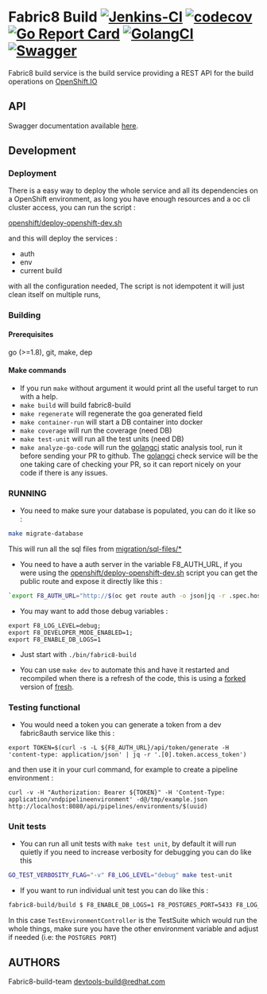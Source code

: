 # Fabric8 Build [![Jenkins-CI](https://ci.centos.org/buildStatus/icon?job=devtools-fabric8-build-fabric8-push-build-master)](https://ci.centos.org/job/devtools-fabric8-build-fabric8-push-build-master/lastBuild/console) [![codecov](https://codecov.io/gh/fabric8-services/fabric8-build/branch/master/graph/badge.svg)](https://codecov.io/gh/fabric8-services/fabric8-build) [![Go Report Card](https://goreportcard.com/badge/github.com/fabric8-services/fabric8-build)](https://goreportcard.com/report/github.com/fabric8-services/fabric8-build) [![GolangCI](https://golangci.com/badges/github.com/fabric8-services/fabric8-build.svg)](https://golangci.com/r/github.com/fabric8-services/fabric8-build) [![Swagger](https://godoc.org/github.com/fabric8-services/fabric8-build/design?status.svg)](http://swagger.goa.design/?url=github.com%2Ffabric8-services%2Ffabric8-build%2Fdesign)

Fabric8 build service is the build service providing a REST API for the build operations on [OpenShift.IO](https://openshift.io)

API
---

Swagger documentation available [here](http://swagger.goa.design/?url=github.com%2Ffabric8-services%2Ffabric8-build%2Fdesign#/).

Development
-----------

### Deployment

There is a easy way to deploy the whole service and all its dependencies on a OpenShift environment, as long you have enough resources and a oc cli cluster access, you can run the script :

[openshift/deploy-openshift-dev.sh](openshift/deploy-openshift-dev.sh)

and this will deploy the services :

* auth
* env
* current build

with all the configuration needed,
The script is not idempotent it will just clean itself on multiple runs,


### Building

#### Prerequisites

go (>=1.8), git, make, dep

#### Make commands

* If you run `make` without argument it would print all the useful target to run with a help.
* `make build` will build fabric8-build
* `make regenerate` will regenerate the goa generated field
* `make container-run` will start a DB container into docker
* `make coverage` will run the coverage (need DB)
* `make test-unit` will run all the test units  (need DB)
* `make analyze-go-code` will run the [golangci](https://github.com/golangci/golangci-lint) static analysis tool, run it before sending your PR to github. The [golangci](https://golangci.com/r/github.com/fabric8-services/fabric8-build) check service will be the one taking care of checking your PR, so it can report nicely on your code if there is any issues.

### RUNNING

* You need to make sure your database is populated, you can do it like so :

```bash
make migrate-database
```

This will run all the sql files from [migration/sql-files/*](migration/sql-files/)

* You need to have a auth server in the variable F8_AUTH_URL, if you were using the [openshift/deploy-openshift-dev.sh](openshift/deploy-openshift-dev.sh) script you can get the public route and expose it directly like this :

```bash
`export F8_AUTH_URL="http://$(oc get route auth -o json|jq -r .spec.host)"`
```

* You may want to add those debug variables :

```shell
export F8_LOG_LEVEL=debug;
export F8_DEVELOPER_MODE_ENABLED=1;
export F8_ENABLE_DB_LOGS=1
```

* Just start with `./bin/fabric8-build`

* You can use `make dev` to automate this and have it restarted and recompiled when there is a refresh of the code, this is using a [forked](https://github.com/chmouel/fresh/) version of [fresh](https://github.com/pilu/fresh/).

### Testing functional

* You would need a token you can generate a token from a dev fabric8auth service like this :

```shell
export TOKEN=$(curl -s -L ${F8_AUTH_URL}/api/token/generate -H 'content-type: application/json' | jq -r '.[0].token.access_token')
```

and then use it in your curl command, for example to create a pipeline environment :

```shell
curl -v -H "Authorization: Bearer ${TOKEN}" -H 'Content-Type: application/vndpipelineenvironment' -d@/tmp/example.json http://localhost:8080/api/pipelines/environments/$(uuid)
```

### Unit tests

* You can run all unit tests with `make test unit`, by default it will run quietly if you need to increase verbosity for debugging you can do like this

```bash
GO_TEST_VERBOSITY_FLAG="-v" F8_LOG_LEVEL="debug" make test-unit
```

* If you want to run individual unit test you can do like this :

```bash
fabric8-build/build $ F8_ENABLE_DB_LOGS=1 F8_POSTGRES_PORT=5433 F8_LOG_LEVEL=1 F8_DEVELOPER_MODE_ENABLED=1 F8_RESOURCE_DATABASE=1 F8_RESOURCE_UNIT_TEST=1 go test -v -run TestEnvironmentController
```

In this case `TestEnvironmentController` is the TestSuite which would run the whole things, make sure you have the other environment variable and adjust if needed (i.e: the `POSTGRES PORT`)

AUTHORS
-------

Fabric8-build-team <devtools-build@redhat.com>
